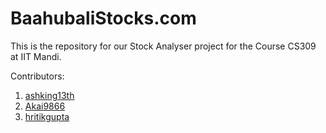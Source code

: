 # BaahubaliStocks.com
This is the repository for our Stock Analyser project for the Course CS309 at IIT Mandi.

Contributors:
1. [ashking13th](https://github.com/ashking13th)
2. [Akai9866](https://github.com/Akai9866)
3. [hritikgupta](https://github.com/hritikgupta)
